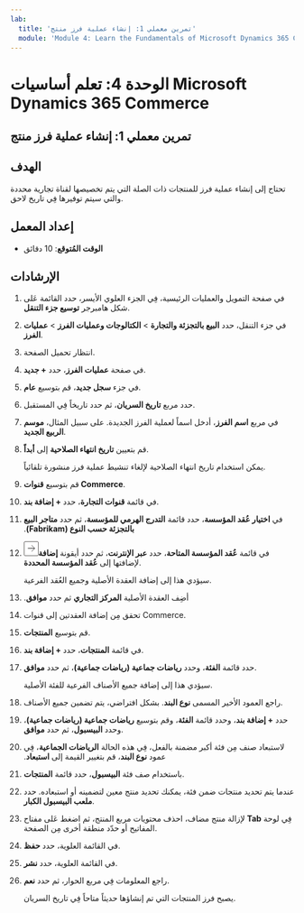 ```yaml
---
lab:
  title: 'تمرين معملي 1: إنشاء عملية فرز منتج'
  module: 'Module 4: Learn the Fundamentals of Microsoft Dynamics 365 Commerce'
---
```


# الوحدة 4: تعلم أساسيات Microsoft Dynamics 365 Commerce

## تمرين معملي 1: إنشاء عملية فرز منتج

## الهدف

تحتاج إلى إنشاء عملية فرز للمنتجات ذات الصلة التي يتم تخصيصها لقناة تجارية محددة والتي سيتم توفيرها فِي تاريخ لاحق. 

## إعداد المعمل

   - **الوقت المُتوقع**: 10 دقائق

## الإرشادات

1.  في صفحة التمويل والعمليات الرئيسية، فِي الجزء العلوي الأيسر، حدد القائمة عَلى شكل هامبرجر **توسيع جزء التنقل**.

2.  في جزء التنقل، حدد **البيع بالتجزئة والتجارة** > **الكتالوجات وعمليات الفرز** > **عمليات الفرز**.

3.  انتظار تحميل الصفحة.

4.  في صفحة **عمليات الفرز**، حدد **+ جديد**.

5.  في جزء **سجل جديد**، قم بتوسيع **عام**.

6.  حدد مربع **تاريخ السريان**، ثم حدد تاريخاً فِي المستقبل.

7.  في مربع **اسم الفرز**، أدخل اسماً لعملية الفرز الجديدة. على سبيل المثال، **موسم الربيع الجديد**.

8.  قم بتعيين **تاريخ انتهاء الصلاحية** إلى **أبداً**.

    يمكن استخدام تاريخ انتهاء الصلاحية لإلغاء تنشيط عملية فرز منشورة تلقائياً.

9.  قم بتوسيع **قنوات Commerce‬**.

10. في قائمة **قنوات التجارة**، حدد **+ إضافة بند**.

11. في **اختيار عُقد المؤسسة**، حدد قائمة ‏‫**التدرج الهرمي للمؤسسة**، ثم حدد **متاجر البيع بالتجزئة حسب النوع (Fabrikam)**.

12. في قائمة **عُقد المؤسسة المتاحة**، حدد **عبر الإنترنت**، ثم حدد أيقونة **إضافة**![صورة 15](./media/04-learn-the-fundamentals-of-dynamics-365-commerce-17.png) لإضافتها إلى **عُقد المؤسسة المحددة**.

    سيؤدي هذا إلى إضافة العقدة الأصلية وجميع العُقد الفرعية.

13. ‏‫أضِف العقدة الأصلية **المركز التجاري** ثم حدد **موافق**.

14. تحقق مِن إضافة العقدتين إلى قنوات Commerce.

15. قم بتوسيع **المنتجات**.

16. في قائمة **المنتجات**، حدد **+ إضافة بند**.

17. حدد قائمة **الفئة**، وحدد **رياضات جماعية (رياضات جماعية)**، ثم حدد **موافق**.

    سيؤدي هذا إلى إضافة جميع الأصناف الفرعية للفئة الأصلية‬.

18. راجع العمود الأخير المسمى **نوع البند**. بشكل افتراضي، يتم تضمين جميع الأصناف.

19. حدد **+ إضافة بند**، وحدد قائمة **الفئة**، وقم بتوسيع **رياضات جماعية (رياضات جماعية)**، وحدد **البيسبول‬**، ثم حدد **موافق**.

20. لاستبعاد صنف مِن فئة أكبر مضمنة بالفعل، فِي هذه الحالة **الرياضات الجماعية**، فِي عمود **نوع البند**، قم بتغيير القيمة إلى **استبعاد‬‏‫**.

21. باستخدام صف فئة **البيسبول**، حدد قائمة **المنتجات**.

22. عندما يتم تحديد منتجات ضمن فئة، يمكنك تحديد منتج معين لتضمينه أو استبعاده. حدد **ملعب البيسبول الكبار**.

23. لإزالة منتج مضاف، احذف محتويات مربع المنتج، ثم اضغط عَلى مفتاح **Tab** فِي لوحة المفاتيح أو حدّد منطقة أخرى مِن الصفحة.

24. في القائمة العلوية، حدد **حفظ**.

25. في القائمة العلوية، حدد **نشر**.

26. راجع المعلومات فِي مربع الحوار، ثم حدد **نعم**.

    يصبح فرز المنتجات التي تم إنشاؤها حديثاً متاحاً فِي تاريخ السريان.

